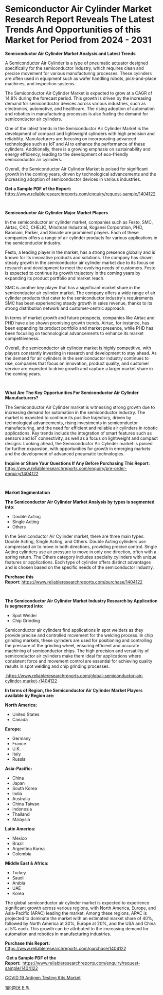 <p><h1>Semiconductor Air Cylinder Market Research Report Reveals The Latest Trends And Opportunities of this Market for Period from 2024 - 2031</h1></p><p><strong>Semiconductor Air Cylinder Market Analysis and Latest Trends</strong></p>
<p><p>A Semiconductor Air Cylinder is a type of pneumatic actuator designed specifically for the semiconductor industry, which requires clean and precise movement for various manufacturing processes. These cylinders are often used in equipment such as wafer handling robots, pick-and-place machines, and inspection systems.</p><p>The Semiconductor Air Cylinder Market is expected to grow at a CAGR of 14.8% during the forecast period. This growth is driven by the increasing demand for semiconductor devices across various industries, such as electronics, automotive, and healthcare. The rising adoption of automation and robotics in manufacturing processes is also fueling the demand for semiconductor air cylinders.</p><p>One of the latest trends in the Semiconductor Air Cylinder Market is the development of compact and lightweight cylinders with high precision and reliability. Manufacturers are focusing on incorporating advanced technologies such as IoT and AI to enhance the performance of these cylinders. Additionally, there is a growing emphasis on sustainability and energy efficiency, leading to the development of eco-friendly semiconductor air cylinders.</p><p>Overall, the Semiconductor Air Cylinder Market is poised for significant growth in the coming years, driven by technological advancements and the increasing adoption of semiconductor devices in various industries.</p></p>
<p><strong>Get a Sample PDF of the Report:&nbsp;</strong> <a href="https://www.reliableresearchreports.com/enquiry/request-sample/1404122">https://www.reliableresearchreports.com/enquiry/request-sample/1404122</a></p>
<p>&nbsp;</p>
<p><strong>Semiconductor Air Cylinder Major Market Players</strong></p>
<p><p>In the semiconductor air cylinder market, companies such as Festo, SMC, Airtac, CKD, CHELIC, Mindman Industrial, Koganei Corporation, PHD, Baomain, Parker, and Simaite are prominent players. Each of these companies offers a range of air cylinder products for various applications in the semiconductor industry.</p><p>Festo, a leading player in the market, has a strong presence globally and is known for its innovative products and solutions. The company has shown steady growth in the semiconductor air cylinder market due to its focus on research and development to meet the evolving needs of customers. Festo is expected to continue its growth trajectory in the coming years by expanding its product portfolio and market reach.</p><p>SMC is another key player that has a significant market share in the semiconductor air cylinder market. The company offers a wide range of air cylinder products that cater to the semiconductor industry's requirements. SMC has been experiencing steady growth in sales revenue, thanks to its strong distribution network and customer-centric approach.</p><p>In terms of market growth and future prospects, companies like Airtac and PHD have also shown promising growth trends. Airtac, for instance, has been expanding its product portfolio and market presence, while PHD has been focusing on technological advancements to enhance its market competitiveness.</p><p>Overall, the semiconductor air cylinder market is highly competitive, with players constantly investing in research and development to stay ahead. As the demand for air cylinders in the semiconductor industry continues to rise, companies that focus on innovation, product quality, and customer service are expected to drive growth and capture a larger market share in the coming years.</p></p>
<p>&nbsp;</p>
<p><strong>What Are The Key Opportunities For Semiconductor Air Cylinder Manufacturers?</strong></p>
<p><p>The Semiconductor Air Cylinder market is witnessing strong growth due to increasing demand for automation in the semiconductor industry. The market is expected to continue its positive trajectory, driven by technological advancements, rising investments in semiconductor manufacturing, and the need for efficient and reliable air cylinders in robotic applications. Key trends include the integration of smart features such as sensors and IoT connectivity, as well as a focus on lightweight and compact designs. Looking ahead, the Semiconductor Air Cylinder market is poised for further expansion, with opportunities for growth in emerging markets and the development of advanced pneumatic technologies.</p></p>
<p><strong>Inquire or Share Your Questions If Any Before Purchasing This Report:</strong> <a href="https://www.reliableresearchreports.com/enquiry/pre-order-enquiry/1404122">https://www.reliableresearchreports.com/enquiry/pre-order-enquiry/1404122</a></p>
<p>&nbsp;</p>
<p><strong>Market Segmentation</strong></p>
<p><strong>The Semiconductor Air Cylinder Market Analysis by types is segmented into:</strong></p>
<p><ul><li>Double Acting</li><li>Single Acting</li><li>Others</li></ul></p>
<p><p>In the Semiconductor Air Cylinder market, there are three main types: Double Acting, Single Acting, and Others. Double Acting cylinders use compressed air to move in both directions, providing precise control. Single Acting cylinders use air pressure to move in only one direction, often with a spring return. The Others category includes specialty cylinders with unique features or applications. Each type of cylinder offers distinct advantages and is chosen based on the specific needs of the semiconductor industry.</p></p>
<p><strong>Purchase this Report:&nbsp;</strong><a href="https://www.reliableresearchreports.com/purchase/1404122">https://www.reliableresearchreports.com/purchase/1404122</a></p>
<p>&nbsp;</p>
<p><strong>The Semiconductor Air Cylinder Market Industry Research by Application is segmented into:</strong></p>
<p><ul><li>Spot Welder</li><li>Chip Grinding</li></ul></p>
<p><p>Semiconductor air cylinders find applications in spot welders as they provide precise and controlled movement for the welding process. In chip grinding markets, these cylinders are used for positioning and controlling the pressure of the grinding wheel, ensuring efficient and accurate machining of semiconductor chips. The high precision and versatility of semiconductor air cylinders make them ideal for applications where consistent force and movement control are essential for achieving quality results in spot welding and chip grinding processes.</p></p>
<p><a href="https://www.reliableresearchreports.com/global-semiconductor-air-cylinder-market-r1404122">&nbsp;https://www.reliableresearchreports.com/global-semiconductor-air-cylinder-market-r1404122</a></p>
<p><strong>In terms of Region, the Semiconductor Air Cylinder Market Players available by Region are:</strong></p>
<p>
    <p> <strong> North America: </strong>
        <ul>
            <li>United States</li>
            <li>Canada</li>
        </ul>
        </p> 
    <p> <strong> Europe: </strong>
        <ul>
            <li>Germany</li>
            <li>France</li>
            <li>U.K.</li>
            <li>Italy</li>
            <li>Russia</li>
        </ul>
        </p> 
    <p> <strong> Asia-Pacific: </strong>
        <ul>
            <li>China</li>
            <li>Japan</li>
            <li>South Korea</li>
            <li>India</li>
            <li>Australia</li>
            <li>China Taiwan</li>
            <li>Indonesia</li>
            <li>Thailand</li>
            <li>Malaysia</li>
        </ul>
        </p> 
    <p> <strong> Latin America: </strong>
        <ul>
            <li>Mexico</li>
            <li>Brazil</li>
            <li>Argentina Korea</li>
            <li>Colombia</li>
        </ul>
        </p> 
    <p> <strong> Middle East & Africa: </strong>
        <ul>
            <li>Turkey</li>
            <li>Saudi</li>
            <li>Arabia</li>
            <li>UAE</li>
            <li>Korea</li>
        </ul>
    </p>
    </p>
<p><p>The global semiconductor air cylinder market is expected to experience significant growth across various regions, with North America, Europe, and Asia-Pacific (APAC) leading the market. Among these regions, APAC is projected to dominate the market with an estimated market share of 40%, followed by North America at 30%, Europe at 20%, and the USA and China at 5% each. This growth can be attributed to the increasing demand for automation and robotics in manufacturing industries.</p></p>
<p><strong>Purchase this Report: </strong><a href="https://www.reliableresearchreports.com/purchase/1404122">https://www.reliableresearchreports.com/purchase/1404122</a></p>
<p>&nbsp;<strong>Get a Sample PDF of the Report:&nbsp;&nbsp;</strong><a href="https://www.reliableresearchreports.com/enquiry/request-sample/1404122">https://www.reliableresearchreports.com/enquiry/request-sample/1404122</a></p>
<p><strong></strong></p>
<p><p><a href="https://view.publitas.com/reportprime-1/insights-into-the-covid-19-antigen-testing-kits-industry-market-financial-status-market-size-and-revenue-analysis-up-to-2031/">COVID 19 Antigen Testing Kits Market</a></p><p><a href="https://github.com/hxzi07639916/Market-Research-Report-List-2/blob/main/5572582124563.md">웨이퍼용 E 척</a></p></p>